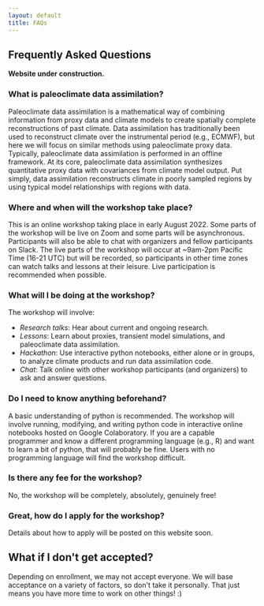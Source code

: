 ```yaml
---
layout: default
title: FAQs
---
```


## Frequently Asked Questions

**Website under construction.**

### What is paleoclimate data assimilation?

Paleoclimate data assimilation is a mathematical way of combining information from proxy data and climate models to create spatially complete reconstructions of past climate. Data assimilation has traditionally been used to reconstruct climate over the instrumental period (e.g., ECMWF), but here we will focus on similar methods using paleoclimate proxy data. Typically, paleoclimate data assimilation is performed in an offline framework. At its core, paleoclimate data assimilation synthesizes quantitative proxy data with covariances from climate model output. Put simply, data assimilation reconstructs climate in poorly sampled regions by using typical model relationships with regions with data.

### Where and when will the workshop take place?

This is an online workshop taking place in early August 2022. Some parts of the workshop will be live on Zoom and some parts will be asynchronous. Participants will also be able to chat with organizers and fellow participants on Slack. The live parts of the workshop will occur at ~9am-2pm Pacific Time (16-21 UTC) but will be recorded, so participants in other time zones can watch talks and lessons at their leisure. Live participation is recommended when possible.

### What will I be doing at the workshop?

The workshop will involve:
- *Research talks*: Hear about current and ongoing research.
- *Lessons*: Learn about proxies, transient model simulations, and paleoclimate data assimilation.
- *Hackathon*: Use interactive python notebooks, either alone or in groups, to analyze climate products and run data assimilation code.
- *Chat*: Talk online with other workshop participants (and organizers) to ask and answer questions.

### Do I need to know anything beforehand?

A basic understanding of python is recommended. The workshop will involve running, modifying, and writing python code in interactive online notebooks hosted on Google Colaboratory. If you are a capable programmer and know a different programming language (e.g., R) and want to learn a bit of python, that will probably be fine. Users with no programming language will find the workshop difficult.

### Is there any fee for the workshop?

No, the workshop will be completely, absolutely, genuinely free!

### Great, how do I apply for the workshop?

Details about how to apply will be posted on this website soon.

## What if I don't get accepted?

Depending on enrollment, we may not accept everyone. We will base acceptance on a variety of factors, so don't take it personally. That just means you have more time to work on other things! :)
